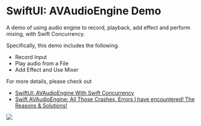 
# SwiftUI: AVAudioEngine Demo

A demo of using audio engine to record, playback, add effect and perform mixing, with Swift Concurrency.

Specifically, this demo includes the following.
- Record Input
- Play audio from a File
- Add Effect and Use Mixer

For more details, please check out
- [SwiftUI: AVAudioEngine With Swift Concurrency](https://medium.com/@itsuki.enjoy/swiftui-avaudioengine-with-swift-concurrency-a231c31ad509)
- [Swift AVAudioEngine: All Those Crashes, Errors I have encountered! The Reasons & Solutions!](https://medium.com/@itsuki.enjoy/swift-avaudioengine-all-those-crashes-errors-i-have-encountered-the-reasons-solutions-e9444c7b4374)


![](./demo.gif)

